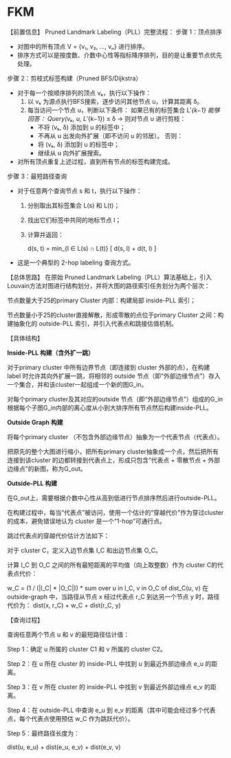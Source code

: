 # FKM

【前置信息】
Pruned Landmark Labeling（PLL）完整流程：
步骤 1：顶点排序
- 对图中的所有顶点 V = {v₁, v₂, ..., vₙ} 进行排序。
- 排序方式可以是按度数、介数中心性等指标降序排列，目的是让重要节点优先处理。

步骤 2：剪枝式标签构建（Pruned BFS/Dijkstra）
- 对于每一个按顺序排列的顶点 vₖ，执行以下操作：
  1. 以 vₖ 为源点执行BFS搜索，逐步访问其他节点 u，计算其距离 δ。
  2. 每当访问一个节点 u，判断以下条件：
     如果已有的标签集合 L′_{k−1} 能够回答：
     Query(vₖ, u, L′_{k−1}) ≤ δ
     → 则对节点 u 进行剪枝：
        - 不将 (vₖ, δ) 添加到 u 的标签中；
        - 不再从 u 出发向外扩展（即不访问 u 的邻居）。
     否则：
        - 将 (vₖ, δ) 添加到 u 的标签中；
        - 继续从 u 向外扩展搜索。
- 对所有顶点重复上述过程，直到所有节点的标签构建完成。

步骤 3：最短路径查询
- 对于任意两个查询节点 s 和 t，执行以下操作：
  1. 分别取出其标签集合 L(s) 和 L(t)；
  2. 找出它们标签中共同的地标节点 l；
  3. 计算并返回：
     
     d(s, t) = min_{l ∈ L(s) ∩ L(t)} [ d(s, l) + d(t, l) ]

- 这是一个典型的 2-hop labeling 查询方式。




【总体思路】
在原始 Pruned Landmark Labeling（PLL）算法基础上，引入Louvain方法对图进行结构划分，并将大图的路径索引任务划分为两个层次：

节点数量大于25的primary Cluster 内部：构建局部 inside-PLL 索引；

节点数量小于25的cluster直接解散，形成零散的点位于primary Cluster 之间：构建抽象化的 outside-PLL 索引，并引入代表点和跳接估值机制。

【具体结构】

**Inside-PLL 构建（含外扩一跳）**

对于primary cluster 中所有边界节点（即连接到 cluster 外部的点），在构建 label 时允许其向外扩展一跳，将相邻的 outside 节点（即“外部边缘节点”）存入一个集合，并和该cluster一起组成一个新的图G_in。

对每个primary cluster及其对应的outside 节点（即“外部边缘节点”）组成的G_in根据每个子图G_in内部的离心度从小到大排序所有节点然后构建inside-PLL。

**Outside Graph 构建**

将每个primary cluster （不包含外部边缘节点）抽象为一个代表节点（代表点）。

把原先的整个大图进行缩小，把所有primary cluster抽象成一个点，然后把所有连接到该cluster 的边都转接到代表点上，形成只包含“代表点 + 零散节点 + 外部边缘点”的新图，称为G_out。

**Outside-PLL 构建**

在G_out上，需要根据介数中心性从高到低进行节点排序然后进行outside-PLL。

在构建过程中，每当“代表点”被访问，使用一个估计的“穿越代价”作为穿过cluster的成本，避免错误地认为 cluster 是一个“1-hop”可通行点。

跳过代表点的穿越代价估计方法如下：

对于 cluster C，定义入边节点集 I_C 和出边节点集 O_C。

计算 I_C 到 O_C 之间的所有最短距离的平均值（向上取整数）作为 cluster C的代表点代价：

w_C = (1 / (|I_C| * |O_C|)) * sum over u in I_C, v in O_C of dist_C(u, v)
在 outside-graph 中，当路径从节点 x 经过代表点 r_C 到达另一个节点 y 时，路径代价为：
dist(x, r_C) + w_C + dist(r_C, y)

【查询过程】

查询任意两个节点 u 和 v 的最短路径估计值：

Step 1：确定 u 所属的 cluster C1 和 v 所属的 cluster C2。

Step 2：在 u 所在 cluster 的 inside-PLL 中找到 u 到最近外部边缘点 e_u 的距离。

Step 3：在 v 所在 cluster 的 inside-PLL 中找到 v 到最近外部边缘点 e_v 的距离。

Step 4：在 outside-PLL 中查询 e_u 到 e_v 的距离（其中可能会经过多个代表点，每个代表点使用预估 w_C 作为跳跃代价）。

Step 5：最终路径长度为：

dist(u, e_u) + dist(e_u, e_v) + dist(e_v, v)
